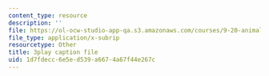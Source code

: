 ```yaml
---
content_type: resource
description: ''
file: https://ol-ocw-studio-app-qa.s3.amazonaws.com/courses/9-20-animal-behavior-fall-2013/1d7fdecc6e5ed539a6674a67f44e267c_472244.srt
file_type: application/x-subrip
resourcetype: Other
title: 3play caption file
uid: 1d7fdecc-6e5e-d539-a667-4a67f44e267c
---
```

